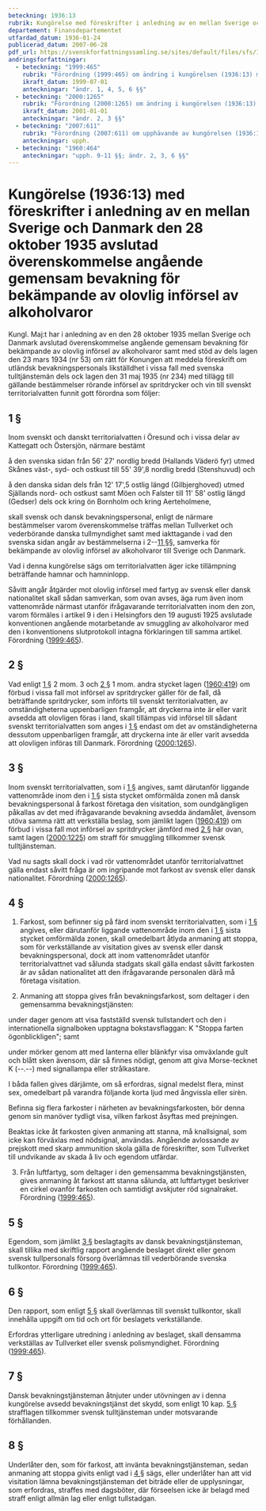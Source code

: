 ```yaml
---
beteckning: 1936:13
rubrik: Kungörelse med föreskrifter i anledning av en mellan Sverige och Danmark den 28 oktober 1935 avslutad överenskommelse angående gemensam bevakning för bekämpande av olovlig införsel av alkoholvaror
departement: Finansdepartementet
utfardad_datum: 1936-01-24
publicerad_datum: 2007-06-28
pdf_url: https://svenskforfattningssamling.se/sites/default/files/sfs/1936-01/SFS1936-13.pdf
andringsforfattningar:
  - beteckning: "1999:465"
    rubrik: "Förordning (1999:465) om ändring i kungörelsen (1936:13) med föreskrifter i anledning av en mellan Sverige och Danmark den 28 oktober 1935 avslutad överenskommelse angående gemensam bevakning för bekämpande av olovlig införsel av alkoholvaror"
    ikraft_datum: 1999-07-01
    anteckningar: "ändr. 1, 4, 5, 6 §§"
  - beteckning: "2000:1265"
    rubrik: "Förordning (2000:1265) om ändring i kungörelsen (1936:13) med föreskrifter i anledning av en mellan Sverige och Danmark den 28 oktober 1935 avslutad överenskommelse angående gemensam bevakning för bekämpande av olovlig införsel av alkoholvaror"
    ikraft_datum: 2001-01-01
    anteckningar: "ändr. 2, 3 §§"
  - beteckning: "2007:611"
    rubrik: "Förordning (2007:611) om upphävande av kungörelsen (1936:13) med föreskrifter i anledning av en mellan Sverige och Danmark den 28 oktober 1935 avslutad överenskommelse ang. gemensam bevakning för bekämpande av olovlig införsel av alkoholvaror"
    anteckningar: upph.
  - beteckning: "1960:464"
    anteckningar: "upph. 9-11 §§; ändr. 2, 3, 6 §§"
---
```


# Kungörelse (1936:13) med föreskrifter i anledning av en mellan Sverige och Danmark den 28 oktober 1935 avslutad överenskommelse angående gemensam bevakning för bekämpande av olovlig införsel av alkoholvaror

Kungl. Maj:t har i anledning av en den 28 oktober 1935 mellan Sverige och Danmark avslutad överenskommelse angående gemensam bevakning för bekämpande av olovlig införsel av alkoholvaror samt med stöd av  dels lagen den 23 mars 1934 (nr 53) om rätt för Konungen att meddela föreskrift om utländsk bevakningspersonals likställdhet i vissa fall med svenska tulltjänstemän dels ock lagen den 31 maj 1935 (nr 234) med tillägg till gällande bestämmelser rörande införsel av spritdrycker och vin till svenskt territorialvatten funnit gott förordna som följer:

## 1 §

Inom svenskt och danskt territorialvatten i Öresund och i vissa delar av Kattegatt och Östersjön, närmare bestämt

å den svenska sidan från 56' 27' nordlig bredd (Hallands Väderö fyr) utmed Skånes väst-, syd- och ostkust till 55' 39',8 nordlig bredd (Stenshuvud) och

å den danska sidan dels från 12' 17',5 ostlig längd (Gilbjerghoved) utmed Själlands nord- och ostkust samt Möen och Falster till 11' 58' ostlig längd (Gedser) dels ock kring ön Bornholm och kring Aerteholmene,

skall svensk och dansk bevakningspersonal, enligt de närmare bestämmelser varom överenskommelse träffas mellan Tullverket och vederbörande danska tullmyndighet samt med iakttagande i vad den svenska sidan angår av bestämmelserna i 2--[11 §](#11)§, samverka för bekämpande av olovlig införsel av alkoholvaror till Sverige och Danmark.

Vad i denna kungörelse sägs om territorialvatten äger icke tillämpning beträffande hamnar och hamninlopp.

Såvitt angår åtgärder mot olovlig införsel med fartyg av svensk eller dansk nationalitet skall sådan samverkan, som ovan avses, äga rum även inom vattenområde närmast utanför ifrågavarande territorialvatten inom den  zon, varom förmäles i artikel 9 i den i Helsingfors den 19 augusti 1925 avslutade konventionen angående motarbetande av smuggling av alkoholvaror med den i konventionens slutprotokoll intagna förklaringen till samma artikel. Förordning ([1999:465](https://selex.se/eli/sfs/1999/465)).

## 2 §

Vad enligt [1 §](#1) 2 mom. 3 och [2 §](#2) 1 mom. andra stycket lagen ([1960:419](https://selex.se/eli/sfs/1960/419)) om förbud i vissa fall mot införsel av spritdrycker gäller för de fall, då beträffande spritdrycker, som införts till svenskt territorialvatten, av omständigheterna uppenbarligen framgår, att dryckerna inte är eller varit avsedda att olovligen föras i land, skall tillämpas vid införsel till sådant svenskt territorialvatten som anges i [1 §](#1) endast om det av omständigheterna dessutom uppenbarligen framgår, att dryckerna inte är eller varit avsedda att olovligen införas till Danmark. Förordning ([2000:1265](https://selex.se/eli/sfs/2000/1265)).

## 3 §

Inom svenskt territorialvatten, som i [1 §](#1) angives, samt därutanför liggande vattenområde inom den i [1 §](#1) sista stycket omförmälda zonen må dansk bevakningspersonal å farkost företaga den visitation, som oundgängligen påkallas av det med ifrågavarande bevakning avsedda ändamålet, ävensom utöva samma rätt att verkställa beslag, som jämlikt lagen ([1960:419](https://selex.se/eli/sfs/1960/419)) om förbud i vissa fall mot införsel av spritdrycker jämförd med [2 §](#2) här ovan, samt lagen ([2000:1225](https://selex.se/eli/sfs/2000/1225)) om straff för smuggling tillkommer svensk tulltjänsteman.

Vad nu sagts skall dock i vad rör vattenområdet utanför territorialvattnet gälla endast såvitt fråga är om ingripande mot farkost av svensk eller dansk nationalitet. Förordning ([2000:1265](https://selex.se/eli/sfs/2000/1265)).

## 4 §

1. Farkost, som befinner sig på färd inom svenskt territorialvatten, som i [1 §](#1) angives, eller därutanför liggande vattenområde inom den i [1 §](#1) sista stycket omförmälda zonen, skall omedelbart åtlyda anmaning att stoppa, som för verkställande av visitation gives av svensk eller dansk bevakningspersonal, dock att inom vattenområdet utanför territorialvattnet vad sålunda stadgats skall gälla endast såvitt farkosten är av sådan nationalitet att den ifrågavarande personalen därå må företaga visitation.

2. Anmaning att stoppa gives från bevakningsfarkost, som deltager i den gemensamma bevakningstjänsten:

under dager genom att visa fastställd svensk tullstandert och den i internationella signalboken upptagna bokstavsflaggan: K "Stoppa farten ögonblickligen"; samt

under mörker genom att med lanterna eller blänkfyr visa omväxlande gult och blått sken ävensom, där så finnes nödigt, genom att giva Morse-tecknet K (--.--) med signallampa eller strålkastare.

I båda fallen gives därjämte, om så erfordras, signal medelst flera, minst sex, omedelbart på varandra följande korta ljud med ångvissla eller sirèn.

Befinna sig flera farkoster i närheten av bevakningsfarkosten, bör denna genom sin manöver tydligt visa, vilken farkost åsyftas med prejningen.

Beaktas icke åt farkosten given anmaning att stanna, må knallsignal, som icke kan förväxlas med nödsignal, användas. Angående avlossande av prejskott med skarp ammunition skola gälla de föreskrifter, som Tullverket till undvikande av skada å liv och egendom utfärdar.

3. Från luftfartyg, som deltager i den gemensamma bevakningstjänsten, gives anmaning åt farkost att stanna sålunda, att luftfartyget beskriver en cirkel ovanför farkosten och samtidigt avskjuter röd signalraket. Förordning ([1999:465](https://selex.se/eli/sfs/1999/465)).

## 5 §

Egendom, som jämlikt [3 §](#3) beslagtagits av dansk bevakningstjänsteman, skall tillika med skriftlig rapport angående beslaget direkt eller genom svensk tullpersonals försorg överlämnas till vederbörande svenska tullkontor. Förordning ([1999:465](https://selex.se/eli/sfs/1999/465)).

## 6 §

Den rapport, som enligt [5 §](#5) skall överlämnas till svenskt tullkontor, skall innehålla uppgift om tid och ort för beslagets verkställande.

Erfordras ytterligare utredning i anledning av beslaget, skall densamma verkställas av Tullverket eller svensk polismyndighet. Förordning ([1999:465](https://selex.se/eli/sfs/1999/465)).

## 7 §

Dansk bevakningstjänsteman åtnjuter under utövningen av i denna kungörelse avsedd bevakningstjänst det skydd, som enligt 10 kap. [5 §](#kap10.5) strafflagen tillkommer svensk tulltjänsteman under motsvarande förhållanden.

## 8 §

Underlåter den, som för farkost, att invänta bevakningstjänsteman, sedan anmaning att stoppa givits enligt vad i [4 §](#4) sägs, eller underlåter han att vid visitation lämna bevakningstjänsteman det biträde eller de upplysningar, som erfordras, straffes med dagsböter, där förseelsen icke är belagd med straff enligt allmän lag eller enligt tullstadgan.